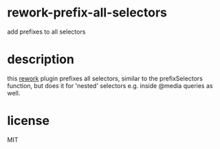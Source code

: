 # rework-prefix-all-selectors
add prefixes to all selectors

# description
this [rework](https://github.com/visionmedia/rework) plugin prefixes all selectors, similar to the prefixSelectors function, but does it for 'nested' selectors e.g. inside @media queries as well.

# license
MIT